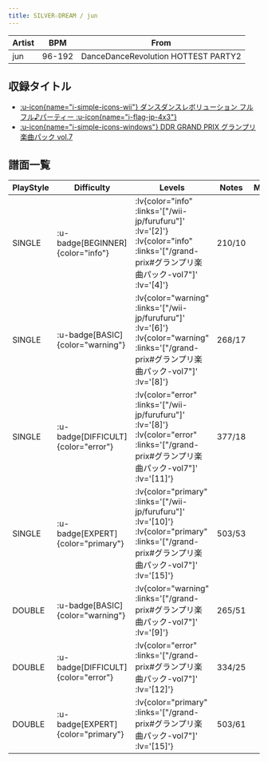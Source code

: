 ```yaml
---
title: SILVER☆DREAM / jun
---
```


|Artist|BPM|From|
|------|---|----|
|jun|96-192|DanceDanceRevolution HOTTEST PARTY2|

## 収録タイトル

- [ :u-icon{name="i-simple-icons-wii"} ダンスダンスレボリューション フルフル♪パーティー :u-icon{name="i-flag-jp-4x3"} ](/wii-jp/furufuru)
- [ :u-icon{name="i-simple-icons-windows"} DDR GRAND PRIX グランプリ楽曲パック vol.7](/grand-prix#グランプリ楽曲パック-vol7)

## 譜面一覧

|PlayStyle|Difficulty|Levels|Notes|Movie|
|---------|----------|------|-----|-----|
|SINGLE| :u-badge[BEGINNER]{color="info"} | :lv{color="info" :links='["/wii-jp/furufuru"]' :lv='[2]'}  :lv{color="info" :links='["/grand-prix#グランプリ楽曲パック-vol7"]' :lv='[4]'} |210/10||
|SINGLE| :u-badge[BASIC]{color="warning"} | :lv{color="warning" :links='["/wii-jp/furufuru"]' :lv='[6]'}  :lv{color="warning" :links='["/grand-prix#グランプリ楽曲パック-vol7"]' :lv='[8]'} |268/17||
|SINGLE| :u-badge[DIFFICULT]{color="error"} | :lv{color="error" :links='["/wii-jp/furufuru"]' :lv='[8]'}  :lv{color="error" :links='["/grand-prix#グランプリ楽曲パック-vol7"]' :lv='[11]'} |377/18||
|SINGLE| :u-badge[EXPERT]{color="primary"} | :lv{color="primary" :links='["/wii-jp/furufuru"]' :lv='[10]'}  :lv{color="primary" :links='["/grand-prix#グランプリ楽曲パック-vol7"]' :lv='[15]'} |503/53||
|DOUBLE| :u-badge[BASIC]{color="warning"} | :lv{color="warning" :links='["/grand-prix#グランプリ楽曲パック-vol7"]' :lv='[9]'} |265/51||
|DOUBLE| :u-badge[DIFFICULT]{color="error"} | :lv{color="error" :links='["/grand-prix#グランプリ楽曲パック-vol7"]' :lv='[12]'} |334/25||
|DOUBLE| :u-badge[EXPERT]{color="primary"} | :lv{color="primary" :links='["/grand-prix#グランプリ楽曲パック-vol7"]' :lv='[15]'} |503/61||
